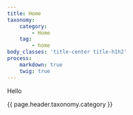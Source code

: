 ```yaml
---
title: Home
taxonomy:
    category:
        - Home
    tag:
        - home
body_classes: 'title-center title-h1h2'
process:
    markdown: true
    twig: true
---
```


Hello

{{ page.header.taxonomy.category }}